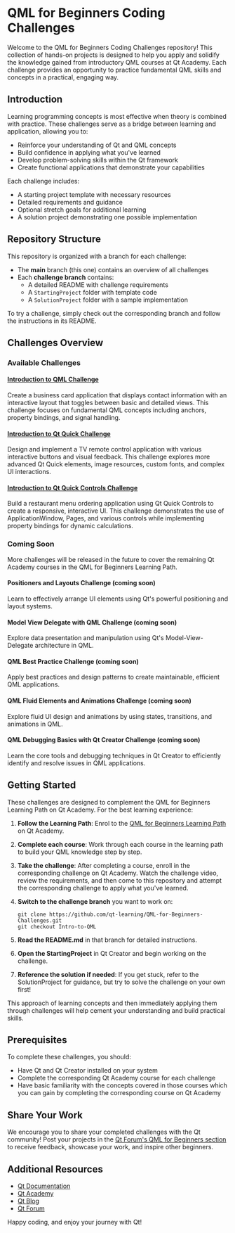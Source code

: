 # QML for Beginners Coding Challenges

Welcome to the QML for Beginners Coding Challenges repository! This collection of hands-on projects is designed to help you apply and solidify the knowledge gained from introductory QML courses at Qt Academy. Each challenge provides an opportunity to practice fundamental QML skills and concepts in a practical, engaging way.

## Introduction

Learning programming concepts is most effective when theory is combined with practice. These challenges serve as a bridge between learning and application, allowing you to:

- Reinforce your understanding of Qt and QML concepts
- Build confidence in applying what you've learned
- Develop problem-solving skills within the Qt framework
- Create functional applications that demonstrate your capabilities

Each challenge includes:

- A starting project template with necessary resources
- Detailed requirements and guidance
- Optional stretch goals for additional learning
- A solution project demonstrating one possible implementation

## Repository Structure

This repository is organized with a branch for each challenge:

- The **main** branch (this one) contains an overview of all challenges
- Each **challenge branch** contains:
  - A detailed README with challenge requirements
  - A `StartingProject` folder with template code
  - A `SolutionProject` folder with a sample implementation

To try a challenge, simply check out the corresponding branch and follow the instructions in its README.

## Challenges Overview

### Available Challenges

#### [Introduction to QML Challenge](../../tree/Intro-to-QML)

Create a business card application that displays contact information with an interactive layout that toggles between basic and detailed views. This challenge focuses on fundamental QML concepts including anchors, property bindings, and signal handling.

#### [Introduction to Qt Quick Challenge](../../tree/Intro-Qt-Quick)

Design and implement a TV remote control application with various interactive buttons and visual feedback. This challenge explores more advanced Qt Quick elements, image resources, custom fonts, and complex UI interactions.

#### [Introduction to Qt Quick Controls Challenge](../../tree/Intro-Qt-Quick-Controls)

Build a restaurant menu ordering application using Qt Quick Controls to create a responsive, interactive UI. This challenge demonstrates the use of ApplicationWindow, Pages, and various controls while implementing property bindings for dynamic calculations.

### Coming Soon

More challenges will be released in the future to cover the remaining Qt Academy courses in the QML for Beginners Learning Path.

#### Positioners and Layouts Challenge (coming soon)

Learn to effectively arrange UI elements using Qt's powerful positioning and layout systems.

#### Model View Delegate with QML Challenge (coming soon)

Explore data presentation and manipulation using Qt's Model-View-Delegate architecture in QML.

#### QML Best Practice Challenge (coming soon)

Apply best practices and design patterns to create maintainable, efficient QML applications.

#### QML Fluid Elements and Animations Challenge (coming soon)

Explore fluid UI design and animations by using states, transitions, and animations in QML.

#### QML Debugging Basics with Qt Creator Challenge (coming soon)

Learn the core tools and debugging techniques in Qt Creator to efficiently identify and resolve issues in QML applications.

## Getting Started

These challenges are designed to complement the QML for Beginners Learning Path on Qt Academy. For the best learning experience:

1. **Follow the Learning Path**: Enrol to the [QML for Beginners Learning Path](https://www.qt.io/academy/course-catalog#qml-for-beginners) on Qt Academy.

2. **Complete each course**: Work through each course in the learning path to build your QML knowledge step by step.

3. **Take the challenge**: After completing a course, enroll in the corresponding challenge on Qt Academy. Watch the challenge video, review the requirements, and then come to this repository and attempt the corresponding challenge to apply what you've learned.

4. **Switch to the challenge branch** you want to work on:

   ```
   git clone https://github.com/qt-learning/QML-for-Beginners-Challenges.git
   git checkout Intro-to-QML
   ```

5. **Read the README.md** in that branch for detailed instructions.

6. **Open the StartingProject** in Qt Creator and begin working on the challenge.

7. **Reference the solution if needed**: If you get stuck, refer to the SolutionProject for guidance, but try to solve the challenge on your own first!

This approach of learning concepts and then immediately applying them through challenges will help cement your understanding and build practical skills.

## Prerequisites

To complete these challenges, you should:

- Have Qt and Qt Creator installed on your system
- Complete the corresponding Qt Academy course for each challenge
- Have basic familiarity with the concepts covered in those courses which you can gain by completing the corresponding course on Qt Academy

## Share Your Work

We encourage you to share your completed challenges with the Qt community! Post your projects in the [Qt Forum's QML for Beginners section](https://forum.qt.io/category/73/qt-courses) to receive feedback, showcase your work, and inspire other beginners.

## Additional Resources

- [Qt Documentation](https://doc.qt.io)
- [Qt Academy](https://qt.io/academy)
- [Qt Blog](https://www.qt.io/blog)
- [Qt Forum](https://forum.qt.io)

Happy coding, and enjoy your journey with Qt!
